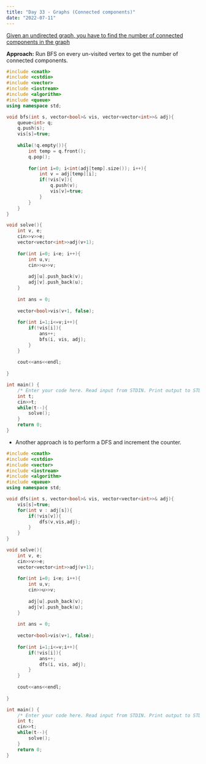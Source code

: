```yaml
---
title: "Day 33 - Graphs (Connected components)"
date: "2022-07-11"
---
```


[Given an undirected graph, you have to find the number of connected components in the graph](https://www.hackerrank.com/contests/smart-interviews/challenges/si-number-of-connected-components)

**Approach:** Run BFS on every un-visited vertex to get the number of connected components.

```cpp
#include <cmath>
#include <cstdio>
#include <vector>
#include <iostream>
#include <algorithm>
#include <queue>
using namespace std;

void bfs(int s, vector<bool>& vis, vector<vector<int>>& adj){
    queue<int> q;
    q.push(s);
    vis[s]=true;
    
    while(!q.empty()){
        int temp = q.front();
        q.pop();
        
        for(int i=0; i<int(adj[temp].size()); i++){
            int v = adj[temp][i];
            if(!vis[v]){
                q.push(v);
                vis[v]=true;
            }
        }
    }
}

void solve(){
    int v, e;
    cin>>v>>e;
    vector<vector<int>>adj(v+1);
    
    for(int i=0; i<e; i++){
        int u,v;
        cin>>u>>v;
        
        adj[u].push_back(v);
        adj[v].push_back(u);
    }
    
    int ans = 0;
    
    vector<bool>vis(v+1, false);
    
    for(int i=1;i<=v;i++){
        if(!vis[i]){
            ans++;
            bfs(i, vis, adj);
        }
    }
    
    cout<<ans<<endl;
    
}

int main() {
    /* Enter your code here. Read input from STDIN. Print output to STDOUT */   
    int t;
    cin>>t;
    while(t--){
        solve();
    }
    return 0;
}
```

- Another approach is to perform a DFS and increment the counter.

```cpp
#include <cmath>
#include <cstdio>
#include <vector>
#include <iostream>
#include <algorithm>
#include <queue>
using namespace std;

void dfs(int s, vector<bool>& vis, vector<vector<int>>& adj){
    vis[s]=true;
    for(int v : adj[s]){
        if(!vis[v]){
            dfs(v,vis,adj);
        }
    }
}

void solve(){
    int v, e;
    cin>>v>>e;
    vector<vector<int>>adj(v+1);
    
    for(int i=0; i<e; i++){
        int u,v;
        cin>>u>>v;
        
        adj[u].push_back(v);
        adj[v].push_back(u);
    }
    
    int ans = 0;
    
    vector<bool>vis(v+1, false);
    
    for(int i=1;i<=v;i++){
        if(!vis[i]){
            ans++;
            dfs(i, vis, adj);
        }
    }
    
    cout<<ans<<endl;
    
}

int main() {
    /* Enter your code here. Read input from STDIN. Print output to STDOUT */   
    int t;
    cin>>t;
    while(t--){
        solve();
    }
    return 0;
}
```